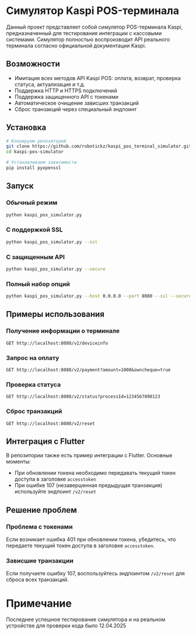 # Симулятор Kaspi POS-терминала

Данный проект представляет собой симулятор POS-терминала Kaspi, предназначенный для тестирования интеграции с кассовыми системами. Симулятор полностью воспроизводит API реального терминала согласно официальной документации Kaspi.

## Возможности

- Имитация всех методов API Kaspi POS: оплата, возврат, проверка статуса, актуализация и т.д.
- Поддержка HTTP и HTTPS подключений
- Поддержка защищенного API с токенами
- Автоматическое очищение зависших транзакций
- Сброс транзакций через специальный эндпоинт

## Установка

```bash
# Клонируем репозиторий
git clone https://github.com/robotickz/kaspi_pos_terminal_simulator.git
cd kaspi-pos-simulator

# Устанавливаем зависимости
pip install pyopenssl
```

## Запуск

### Обычный режим

```bash
python kaspi_pos_simulator.py
```

### С поддержкой SSL

```bash
python kaspi_pos_simulator.py --ssl
```

### С защищенным API

```bash
python kaspi_pos_simulator.py --secure
```

### Полный набор опций

```bash
python kaspi_pos_simulator.py --host 0.0.0.0 --port 8080 --ssl --secure
```

## Примеры использования

### Получение информации о терминале

```
GET http://localhost:8080/v2/deviceinfo
```

### Запрос на оплату

```
GET http://localhost:8080/v2/payment?amount=1000&owncheque=true
```

### Проверка статуса

```
GET http://localhost:8080/v2/status?processId=1234567890123
```

### Сброс транзакций

```
GET http://localhost:8080/v2/reset
```

## Интеграция с Flutter

В репозитории также есть пример интеграции с Flutter. Основные моменты:

- При обновлении токена необходимо передавать текущий токен доступа в заголовке `accesstoken`
- При ошибке 107 (незавершенная предыдущая транзакция) используйте эндпоинт `/v2/reset`

## Решение проблем

### Проблема с токенами

Если возникает ошибка 401 при обновлении токена, убедитесь, что передаете текущий токен доступа в заголовке `accesstoken`.

### Зависшие транзакции

Если получаете ошибку 107, воспользуйтесь эндпоинтом `/v2/reset` для сброса всех транзакций.

# Примечание
Последнее успешное тестирование симулятора и на реальном устройстве для проверки кода было 12.04.2025
